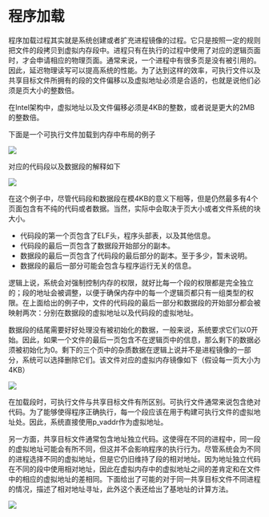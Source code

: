 # 程序加载

程序加载过程其实就是系统创建或者扩充进程镜像的过程。它只是按照一定的规则把文件的段拷贝到虚拟内存段中。进程只有在执行的过程中使用了对应的逻辑页面时，才会申请相应的物理页面。通常来说，一个进程中有很多页是没有被引用的。因此，延迟物理读写可以提高系统的性能。为了达到这样的效率，可执行文件以及共享目标文件所拥有的段的文件偏移以及虚拟地址必须是合适的，也就是说他们必须是页大小的整数倍。

在Intel架构中，虚拟地址以及文件偏移必须是4KB的整数，或者说是更大的2MB的整数倍。

下面是一个可执行文件加载到内存中布局的例子

![](./figure/executable_file_example.png)

对应的代码段以及数据段的解释如下

![](./figure/program_header_segments.png)

在这个例子中，尽管代码段和数据段在模4KB的意义下相等，但是仍然最多有4个页面包含有不纯的代码或者数据。当然，实际中会取决于页大小或者文件系统的块大小。

- 代码段的第一个页包含了ELF头，程序头部表，以及其他信息。
- 代码段的最后一页包含了数据段开始部分的副本。
- 数据段的最后一页包含了代码段的最后部分的副本。至于多少，暂未说明。
- 数据段的最后一部分可能会包含与程序运行无关的信息。

逻辑上说，系统会对强制控制内存的权限，就好比每一个段的权限都是完全独立的；段的地址会被调整，以便于确保内存中的每一个逻辑页都只有一组类型的权限。在上面给出的例子中，文件的代码段的最后一部分和数据段的开始部分都会被映射两次：分别在数据段的虚拟地址以及代码段的虚拟地址。

数据段的结尾需要好好处理没有被初始化的数据，一般来说，系统要求它们以0开始。因此，如果一个文件的最后一页包含不在逻辑页中的信息，那么剩下的数据必须被初始化为0。剩下的三个页中的杂质数据在逻辑上说并不是进程镜像的一部分，系统可以选择删除它们。该文件对应的虚拟内存镜像如下（假设每一页大小为4KB）

![](./figure/process_segments_image.png)

在加载段时，可执行文件与共享目标文件有所区别。可执行文件通常来说包含绝对代码。为了能够使得程序正确执行，每一个段应该在用于构建可执行文件的虚拟地址处。因此，系统直接使用p_vaddr作为虚拟地址。

另一方面，共享目标文件通常包含地址独立代码。这使得在不同的进程中，同一段的虚拟地址可能会有所不同，但这并不会影响程序的执行行为。尽管系统会为不同的进程选择不同的虚拟地址，但是它仍旧维持了段的相对地址。因为地址独立代码在不同的段中使用相对地址，因此在虚拟内存中的虚拟地址之间的差肯定和在文件中的相应的虚拟地址的差相同。下面给出了可能的对于同一共享目标文件不同进程的情况，描述了相对地址寻址，此外这个表还给出了基地址的计算方法。

![](./figure/shared_object_segments_addresses.png)

